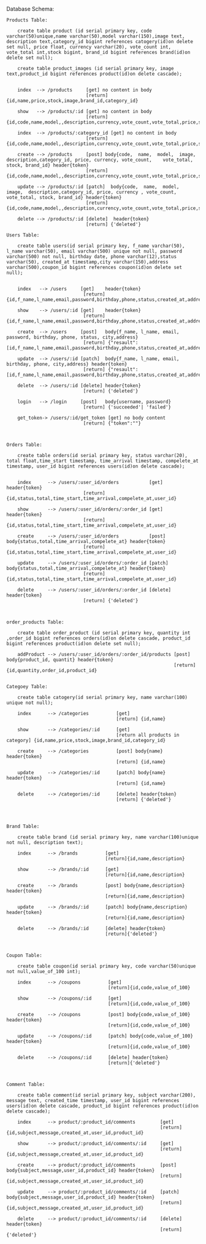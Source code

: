 Database Schema:
        
    Products Table:

        create table product (id serial primary key, code varchar(50)unique,name varchar(50),model varchar(150),image text, description text,category_id bigint references catogery(id)on delete set null, price float, currency varchar(20), vote_count int, vote_total int,stock bigint, brand_id bigint references brand(id)on delete set null);

        create table product_images (id serial primary key, image text,product_id bigint references product(id)on delete cascade);


        index  --> /products     [get] no content in body
                                 [return] {id,name,price,stock,image,brand_id,category_id}

        show   --> /products/:id [get] no content in body
                                 [return] {id,code,name,model,,description,currency,vote_count,vote_total,price,stock,image,brand_id,category_id}

        index  --> /products/:category_id [get] no content in body
                                 [return] {id,code,name,model,,description,currency,vote_count,vote_total,price,stock,image,brand_id,category_id}

        create --> /products     [post] body{code,  name,  model,  image,  description,category_id, price, currency, vote_count,    vote_total, stock, brand_id} header{token}
                                 [return] {id,code,name,model,,description,currency,vote_count,vote_total,price,stock,image,brand_id,category_id}

        update --> /products/:id [patch]  body{code,  name,  model,  image,  description,category_id, price, currency , vote_count, vote_total, stock, brand_id} header{token}
                                 [return] {id,code,name,model,,description,currency,vote_count,vote_total,price,stock,image,brand_id,category_id}

        delete --> /products/:id [delete]  header{token}
                                 [return] {'deleted'}

    Users Table:

        create table users(id serial primary key, f_name varchar(50), l_name varchar(50), email varchar(500) unique not null, password varchar(500) not null, birthday date, phone varchar(12),status varchar(50), created_at timestamp,city varchar(150),address varchar(500),coupon_id bigint references coupon(id)on delete set null);


        index   --> /users     [get]    header{token}
                                [return] {id,f_name,l_name,email,password,birthday,phone,status,created_at,address,coupon_id}

        show    --> /users/:id [get]    header{token}
                                [return] {id,f_name,l_name,email,password,birthday,phone,status,created_at,address,coupon_id}
                                
        create  --> /users     [post]   body{f_name, l_name, email, password, birthday, phone, status, city,address}
                                [return] {"resault": [id,f_name,l_name,email,password,birthday,phone,status,created_at,address,coupon_id],"token":""}
                                
        update  --> /users/:id [patch]  body{f_name, l_name, email, birthday, phone, city,address} header{token}
                                [return] {"resault": [id,f_name,l_name,email,password,birthday,phone,status,created_at,address,coupon_id],"token":""}
                                
        delete  --> /users/:id [delete] header{token}
                                [return] {'deleted'}
                                
        login   --> /login     [post]   body{username, password}
                                [return] {'succeeded'| 'failed'}
                                
        get_token-> /users/:id/get_token [get] no body content
                                [return] {"token":""}
                                
        

    Orders Table:
        
        create table orders(id serial primary key, status varchar(20), total float,time_start timestamp, time_arrival timestamp, compelete_at timestamp, user_id bigint references users(id)on delete cascade);


        index      --> /users/:user_id/orders           [get] header{token}
                                [return] {id,status,total,time_start,time_arrival,compelete_at,user_id}
                                
        show       --> /users/:user_id/orders/:order_id [get] header{token}
                                [return] {id,status,total,time_start,time_arrival,compelete_at,user_id}
                                
        create     --> /users/:user_id/orders           [post] body{status,total,time_arrival,compelete_at} header{token}
                                [return] {id,status,total,time_start,time_arrival,compelete_at,user_id}
                                
        update     --> /users/:user_id/orders/:order_id [patch] body{status,total,time_arrival,compelete_at} header{token}
                                [return] {id,status,total,time_start,time_arrival,compelete_at,user_id}
                                
        delete     --> /users/:user_id/orders/:order_id [delete] header{token}
                                [return] {'deleted'}
                                


    order_products Table:

        create table order_product (id serial primary key, quantity int ,order_id bigint references orders(id)on delete cascade, product_id bigint references product(id)on delete set null);

        addProduct --> /users/:user_id/orders/:order_id/products [post] body{product_id, quantit} header{token}
                                                                 [return] {id,quantity,order_id,product_id}


    Categoey Table:

        create table catogery(id serial primary key, name varchar(100) unique not null);

        index      --> /categories          [get]
                                            [return] {id,name}

        show       --> /categories/:id      [get]
                                            [return all products in category] {id,name,price,stock,image,brand_id,category_id}

        create     --> /categories          [post] body{name} header{token}
                                            [return] {id,name}

        update     --> /categories/:id      [patch] body{name} header{token}
                                            [return] {id,name}

        delete     --> /categories/:id      [delete] header{token}
                                            [return] {'deleted'}


   

    Brand Table:

        create table brand (id serial primary key, name varchar(100)unique not null, description text);

        index      --> /brands          [get]
                                        [return]{id,name,description}
        
        show       --> /brands/:id      [get]
                                        [return]{id,name,description}
        
        create     --> /brands          [post] body{name,description} header{token}
                                        [return]{id,name,description}
        
        update     --> /brands/:id      [patch] body{name,description} header{token}
                                        [return]{id,name,description}
        
        delete     --> /brands/:id      [delete] header{token}
                                        [return]{'deleted'}
        


    Coupon Table:

        create table coupon(id serial primary key, code varchar(50)unique not null,value_of_100 int);

        index      --> /coupons          [get]
                                         [return]{id,code,value_of_100}

        show       --> /coupons/:id      [get]
                                         [return]{id,code,value_of_100}

        create     --> /coupons          [post] body{code,value_of_100} header{token}
                                         [return]{id,code,value_of_100}

        update     --> /coupons/:id      [patch] body{code,value_of_100} header{token}
                                         [return]{id,code,value_of_100}

        delete     --> /coupons/:id      [delete] header{token}
                                         [return]{'deleted'}



    Comment Table:

        create table comment(id serial primary key, subject varchar(200), message text, created_time timestamp, user_id bigint references users(id)on delete cascade, product_id bigint references product(id)on delete cascade);

        index      --> product/:product_id/comments         [get]
                                                            [return]{id,subject,message,created_at,user_id,product_id}

        show       --> product/:product_id/comments/:id     [get]
                                                            [return]{id,subject,message,created_at,user_id,product_id}

        create     --> product/:product_id/comments         [post] body{subject,message,user_id,product_id} header{token}
                                                            [return]{id,subject,message,created_at,user_id,product_id}

        update     --> product/:product_id/comments/:id     [patch] body{subject,message,user_id,product_id} header{token}
                                                            [return]{id,subject,message,created_at,user_id,product_id}

        delete     --> product/:product_id/comments/:id     [delete] header{token}
                                                            [return]{'deleted'}
